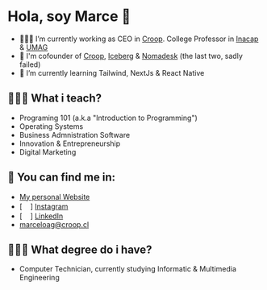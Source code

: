 # Hola, soy Marce 👋

- 👨🏻‍🏫 I’m currently working as CEO in [Croop](https://www.croop.cl). College Professor in [Inacap](http://www.inacap.cl) & [UMAG](http://www.umag.cl)
- 🐸 I'm cofounder of [Croop](https://www.croop.cl), [Iceberg](http://www.iceberg) & [Nomadesk](http://www.nomadesk.cl) (the last two, sadly failed)
- 🤔 I’m currently learning Tailwind, NextJs & React Native

## 👨🏻‍🏫 What i teach?

- Programing 101 (a.k.a "Introduction to Programming")
- Operating Systems
- Business Admnistration Software
- Innovation & Entrepreneurship
- Digital Marketing

## 🔗 You can find me in:
- [My personal Website](http://www.marceloag.cl)
- [<img src="https://camo.githubusercontent.com/c9dacf0f25a1489fdbc6c0d2b41cda58b77fa210a13a886d6f99e027adfbd358/68747470733a2f2f6564656e742e6769746875622e696f2f537570657254696e7949636f6e732f696d616765732f7376672f696e7374616772616d2e737667" width="16" />] [Instagram](http://www.instagram.com/marceloag)
- [<img src="[https://camo.githubusercontent.com/c8a9c5b414cd812ad6a97a46c29af67239ddaeae08c41724ff7d945fb4c047e5/68747470733a2f2f6564656e742e6769746875622e696f2f537570657254696e7949636f6e732f696d616765732f7376672f6c696e6b6564696e2e737667](https://user-images.githubusercontent.com/74038190/235294012-0a55e343-37ad-4b0f-924f-c8431d9d2483.gif)" width="16"/>]  [LinkedIn](https://www.linkedin.com/in/marceloag/)
- <marceloag@croop.cl>


## 👨🏻‍🏫 What degree do i have?

- Computer Technician, currently studying Informatic & Multimedia Engineering
